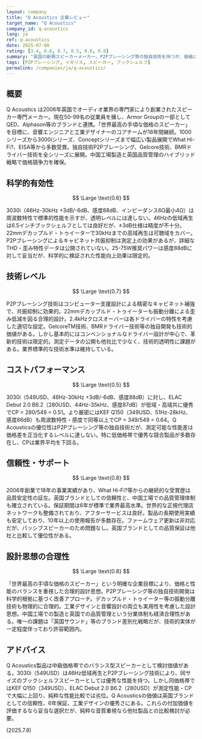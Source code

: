 ```yaml
---
layout: company
title: "Q Acoustics 企業レビュー"
target_name: "Q Acoustics"
company_id: q-acoustics
lang: ja
ref: q-acoustics
date: 2025-07-08
rating: [3.4, 0.6, 0.7, 0.5, 0.8, 0.8]
summary: "英国の新興スピーカーメーカー。P2Pブレーシング等の独自技術を持つが、価格に対する測定性能の優位性は限定的。"
tags: [P2Pブレーシング, イギリス, スピーカー, ブックシェルフ]
permalink: /companies/ja/q-acoustics/
---
```

## 概要

Q Acoustics は2006年英国でオーディオ業界の専門家により創業されたスピーカー専門メーカー。現在50-99名の従業員を擁し、Armor Groupの一部としてQED、Alphason等のブランドと連携。「世界最高の手頃な価格のスピーカー」を目標に、音響エンジニアと工業デザイナーのコアチームが18年間継続。1000シリーズから3000iシリーズ、Conceptシリーズまで幅広い製品展開でWhat Hi-Fi?、EISA等から多数受賞。独自技術P2Pブレーシング、Gelcore技術、BMRドライバー技術を全シリーズに展開。中国工場製造と英国品質管理のハイブリッド戦略で価格競争力を確保。

## 科学的有効性

$$ \Large \text{0.6} $$

3030i（46Hz-30kHz +3dB/-6dB、感度88dB、インピーダンス6Ω最小4Ω）は周波数特性で標準的性能を示すが、透明レベルには達しない。46Hzの低域再生は6.5インチブックシェルフとしては良好だが、±3dB仕様は精度が不十分。22mmデカップルド・トゥイーターで30kHzまでの高域再生は可聴域をカバー。P2Pブレーシングによるキャビネット共振抑制は測定上の効果があるが、詳細なTHD・歪み特性データは公開されていない。25-75W推奨パワーは感度88dBに対して妥当だが、科学的に検証された性能向上効果は限定的。

## 技術レベル

$$ \Large \text{0.7} $$

P2Pブレーシング技術はコンピューター支援設計による精密なキャビネット補強で、共振抑制に効果的。22mmデカップルド・トゥイーターも振動分離による歪み低減を図る合理的設計。2.4kHzクロスオーバーは各ドライバーの特性を考慮した適切な設定。GelcoreTM技術、BMRドライバー技術等の独自開発も技術的価値がある。しかし基本的にはコンベンショナルなドライバー設計が中心で、革新的技術は限定的。測定データの公開も他社比で少なく、技術的透明性に課題がある。業界標準的な技術水準は維持している。

## コストパフォーマンス

$$ \Large \text{0.5} $$

3030i（549USD、46Hz-30kHz +3dB/-6dB、感度88dB）に対し、ELAC Debut 2.0 B6.2（280USD、44Hz-35kHz、感度87dB）が低域・高域共に優秀でCP = 280/549 = 0.51。より厳密にはKEF Q150（349USD、51Hz-28kHz、感度86dB）も周波数特性・感度で同等以上でCP = 349/549 = 0.64。Q Acousticsの優位性はP2Pブレーシング等の独自技術だが、測定可能な性能差は価格差を正当化するレベルに達しない。特に低価格帯で優秀な競合製品が多数存在し、CPは業界平均を下回る。

## 信頼性・サポート

$$ \Large \text{0.8} $$

2006年創業で18年の事業実績があり、What Hi-Fi?等からの継続的な受賞歴は品質安定性の証左。英国ブランドとしての信頼性と、中国工場での品質管理体制も確立されている。保証期間は6年が標準で業界最高水準。世界的な正規代理店ネットワークも整備されており、アフターサービスは良好。製品の長期使用実績も安定しており、10年以上の使用報告が多数存在。ファームウェア更新は非対応だが、パッシブスピーカーのため問題なし。英国ブランドとしての品質保証は他社と比較して優位性がある。

## 設計思想の合理性

$$ \Large \text{0.8} $$

「世界最高の手頃な価格のスピーカー」という明確な企業目標により、価格と性能のバランスを重視した合理的設計思想。P2Pブレーシング等の独自技術開発は科学的根拠に基づく改善アプローチ。デカップルド・トゥイーター等の振動分離技術も物理的に合理的。工業デザインと音響設計の両立も実用性を考慮した設計思想。中国工場での製造と英国での品質管理という分業体制も経済合理性がある。唯一の課題は「英国サウンド」等のブランド差別化戦略だが、技術的実体が一定程度伴っており許容範囲内。

## アドバイス

Q Acoustics製品は中級価格帯でのバランス型スピーカーとして検討価値がある。3030i（549USD）は46Hz低域再生とP2Pブレーシング技術により、同サイズのブックシェルフスピーカーとしては優秀な性能を持つ。しかし同価格帯ではKEF Q150（349USD）、ELAC Debut 2.0 B6.2（280USD）が測定性能・CPで大幅に上回り、純粋な性能比較では劣位。Q Acousticsの価値は英国ブランドとしての信頼性、6年保証、工業デザインの優秀さにある。これらの付加価値を評価するなら妥当な選択だが、純粋な音質重視なら他社製品との比較検討が必要。

(2025.7.8)